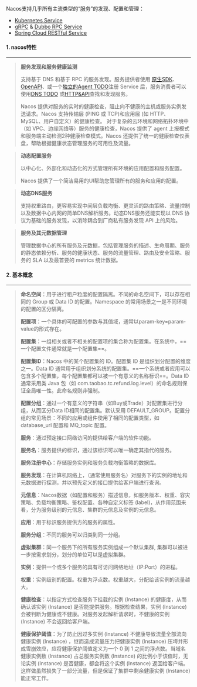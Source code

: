 Nacos支持几乎所有主流类型的“服务”的发现、配置和管理：

- [Kubernetes Service](https://kubernetes.io/docs/concepts/services-networking/service/)
- [gRPC](https://grpc.io/docs/guides/concepts.html#service-definition) & [Dubbo RPC Service](https://dubbo.incubator.apache.org/)
- [Spring Cloud RESTful Service](https://spring.io/understanding/REST)



#### 1. nacos特性

---

>**服务发现和服务健康监测**
>
>支持基于 DNS 和基于 RPC 的服务发现。服务提供者使用 [原生SDK](https://nacos.io/zh-cn/docs/sdk.html)、[OpenAPI](https://nacos.io/zh-cn/docs/open-api.html)、或一个[独立的Agent TODO](https://nacos.io/zh-cn/docs/other-language.html)注册 Service 后，服务消费者可以使用[DNS TODO](https://nacos.io/zh-cn/docs/xx) 或[HTTP&API](https://nacos.io/zh-cn/docs/open-api.html)查找和发现服务。
>
>Nacos 提供对服务的实时的健康检查，阻止向不健康的主机或服务实例发送请求。Nacos 支持传输层 (PING 或 TCP)和应用层 (如 HTTP、MySQL、用户自定义）的健康检查。 对于复杂的云环境和网络拓扑环境中（如 VPC、边缘网络等）服务的健康检查，Nacos 提供了 agent 上报模式和服务端主动检测2种健康检查模式。Nacos 还提供了统一的健康检查仪表盘，帮助根据健康状态管理服务的可用性及流量。

>**动态配置服务**
>
>以中心化、外部化和动态化的方式管理所有环境的应用配置和服务配置。
>
>Nacos 提供了一个简洁易用的UI帮助您管理所有的服务和应用的配置。

>**动态DNS服务**
>
>支持权重路由，更容易实现中间层负载均衡、更灵活的路由策略、流量控制以及数据中心内网的简单DNS解析服务。动态DNS服务还能实现以 DNS 协议为基础的服务发现，以消除耦合到厂商私有服务发现 API 上的风险。

>**服务及其元数据管理**
>
>管理数据中心的所有服务及元数据，包括管理服务的描述、生命周期、服务的静态依赖分析、服务的健康状态、服务的流量管理、路由及安全策略、服务的 SLA 以及最首要的 metrics 统计数据。



#### 2. 基本概念

---

>**命名空间**：用于进行租户粒度的配置隔离。不同的命名空间下，可以存在相同的 Group 或 Data ID 的配置。Namespace 的常用场景之一是不同环境的配置的区分隔离。
>
>**配置项**：一个具体的可配置的参数与其值域，通常以param-key=param-value的形式存在。
>
>**配置集**：一组相关或者不相关的配置项的集合称为配置集。在系统中，==一个配置文件通常就是一个配置集==。
>
>**配置集ID**：Nacos 中的某个配置集的 ID。配置集 ID 是组织划分配置的维度之一。Data ID 通常用于组织划分系统的配置集。==一个系统或者应用可以包含多个配置集，每个配置集都可以被一个有意义的名称标识==。Data ID 通常采用类 Java 包（如 com.taobao.tc.refund.log.level）的命名规则保证全局唯一性。此命名规则非强制。
>
>**配置分组**：通过一个有意义的字符串（如Buy或Trade）对配置集进行分组，从而区分Data ID相同的配置集。默认采用 DEFAULT_GROUP。配置分组的常见场景：不同的应用或组件使用了相同的配置类型，如 database_url 配置和 MQ_topic 配置。
>
>**服务**：通过预定接口网络访问的提供给客户端的软件功能。
>
>**服务名**：服务提供的标识，通过该标识可以唯一确定其指代的服务。
>
>**服务注册中心**：存储服务实例和服务负载均衡策略的数据库。
>
>**服务发现**：在计算机网络上，（通常使用服务名）对服务下的实例的地址和元数据进行探测，并以预先定义的接口提供给客户端进行查询。
>
>**元信息**：Nacos数据（如配置和服务）描述信息，如服务版本、权重、容灾策略、负载均衡策略、鉴权配置、各种自定义标签 (label)，从作用范围来看，分为服务级别的元信息、集群的元信息及实例的元信息。
>
>**应用**：用于标识服务提供方的服务的属性。
>
>**服务分组**：不同的服务可以归类到同一分组。
>
>**虚拟集群**：同一个服务下的所有服务实例组成一个默认集群, 集群可以被进一步按需求划分，划分的单位可以是虚拟集群。
>
>**实例**：提供一个或多个服务的具有可访问网络地址（IP:Port）的进程。
>
>**权重**：实例级别的配置。权重为浮点数。权重越大，分配给该实例的流量越大。
>
>**健康检查**：以指定方式检查服务下挂载的实例 (Instance) 的健康度，从而确认该实例 (Instance) 是否能提供服务。根据检查结果，实例 (Instance) 会被判断为健康或不健康。对服务发起解析请求时，不健康的实例 (Instance) 不会返回给客户端。
>
>**健康保护阈值**：为了防止因过多实例 (Instance) 不健康导致流量全部流向健康实例 (Instance) ，继而造成流量压力把健康实例 (Instance) 压垮并形成雪崩效应，应将健康保护阈值定义为一个 0 到 1 之间的浮点数。当域名健康实例数 (Instance) 占总服务实例数 (Instance) 的比例小于该值时，无论实例 (Instance) 是否健康，都会将这个实例 (Instance) 返回给客户端。这样做虽然损失了一部分流量，但是保证了集群中剩余健康实例 (Instance) 能正常工作。

